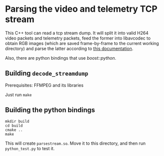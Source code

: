 # Parsing the video and telemetry TCP stream

This C++ tool can read a tcp stream dump. It will split it into
valid H264 video packets and telemetry packets, feed the former
into libavcodec to obtain RGB images (which are saved frame-by-frame
to the current working directory) and parse the latter according
to [this documentation](../reverse_engineering/README.md).

Also, there are python bindings that use *boost::python*.

## Building `decode_streamdump`

Prerequisites: FFMPEG and its libraries

Just run `make`

## Building the python bindings

```
mkdir build
cd build
cmake ..
make
```

This will create `parsestream.so`. Move it to this directory, and
then run `python_test.py` to test it.
